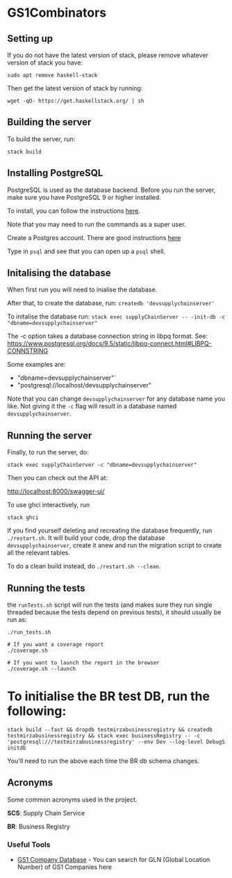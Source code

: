 # GS1Combinators

## Setting up

If you do not have the latest version of stack, please remove whatever version of stack you have:

`sudo apt remove haskell-stack`

Then get the latest version of stack by running:

`wget -qO- https://get.haskellstack.org/ | sh`

## Building the server

To build the server, run:

`stack build`

## Installing PostgreSQL

PostgreSQL is used as the database backend. Before you run the server, make sure you have PostgreSQL 9 or higher installed.

To install, you can follow the instructions [here]( http://yallalabs.com/linux/how-to-install-and-use-postgresql-10-on-ubuntu-16-04/).

Note that you may need to run the commands as a super user.

Create a Postgres account.
There are good instructions [here](https://www.digitalocean.com/community/tutorials/how-to-install-and-use-postgresql-on-ubuntu-16-04)

Type in `psql` and see that you can open up a `psql` shell.

## Initalising the database

When first run you will need to inialise the database.

After that, to create the database, run:
`createdb 'devsupplychainserver'`

To initalise the database run:
`stack exec supplyChainServer -- -init-db -c "dbname=devsupplychainserver"`

The -c option takes a database connection string in libpq format. See: https://www.postgresql.org/docs/9.5/static/libpq-connect.html#LIBPQ-CONNSTRING

Some examples are:

- "dbname=devsupplychainserver"`
- "postgresql://localhost/devsupplychainserver"

Note that you can change `devsupplychainserver` for any database name you like.
Not giving it the `-c` flag will result in a database named `devsupplychainserver`.


## Running the server

Finally, to run the server, do:

`stack exec supplyChainServer -c "dbname=devsupplychainserver"`

Then you can check out the API at:

<http://localhost:8000/swagger-ui/>

To use ghci interactively, run

`stack ghci`

If you find yourself deleting and recreating the database frequently, run
`./restart.sh`. It will build your code, drop the database
`devsupplychainserver`, create it anew and run the migration script
to create all the relevant tables.

To do a clean build instead, do `./restart.sh --clean`.

## Running the tests

the `runTests.sh` script will run the tests (and makes sure they run single
threaded because the tests depend on previous tests), it should usually be run
as:

```shell
./run_tests.sh

# If you want a coverage report
./coverage.sh

# If you want to launch the report in the browser
./coverage.sh --launch
```
# To initialise the BR test DB, run the following:
```shell
stack build --fast && dropdb testmirzabusinessregistry && createdb testmirzabusinessregistry && stack exec businessRegistry -- -c 'postgresql:///testmirzabusinessregistry' --env Dev --log-level DebugS initdb
```
You'll need to run the above each time the BR db schema changes.

## Acronyms

Some common acronyms used in the project.

**SCS**: Supply Chain Service

**BR**:  Business Registry

### Useful Tools

- [GS1 Company Database](https://www.gs1us.org/tools/gs1-company-database-gepir) - You can search for GLN (Global Location Number) of GS1 Companies here
